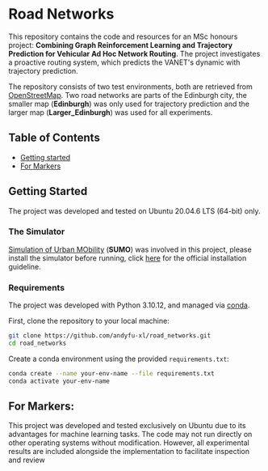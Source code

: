 # Road Networks

This repository contains the code and resources for an MSc honours project: **Combining Graph Reinforcement Learning and Trajectory Prediction for Vehicular Ad Hoc Network Routing**. The project investigates a proactive routing system, which predicts the VANET's dynamic with trajectory prediction. 

The repository consists of two test environments, both are retrieved from [OpenStreetMap](https://www.openstreetmap.org/). Two road networks are parts of the Edinburgh city, the smaller map (__Edinburgh__) was only used for trajectory prediction and the larger map (__Larger_Edinburgh__) was used for all experiments.

## Table of Contents

- [Getting started](#Getting-started)
- [For Markers](#For-Markers)

## Getting Started
The project was developed and tested on Ubuntu 20.04.6 LTS (64-bit) only.

### The Simulator
[Simulation of Urban MObility](https://eclipse.dev/sumo/) (__SUMO__) was involved in this project, please install the simulator before running, click [here](https://sumo.dlr.de/docs/Downloads.php) for the official installation guideline.

### Requirements
The project was developed with Python 3.10.12, and managed via [conda](https://conda.io/projects/conda/en/latest/user-guide/getting-started.html).

First, clone the repository to your local machine:
```bash
git clone https://github.com/andyfu-xl/road_networks.git
cd road_networks
```

Create a conda environment using the provided `requirements.txt`:
```bash
conda create --name your-env-name --file requirements.txt
conda activate your-env-name
```


## For Markers:
This project was developed and tested exclusively on Ubuntu due to its advantages for machine learning tasks. The code may not run directly on other operating systems without modification. However, all experimental results are included alongside the implementation to facilitate inspection and review